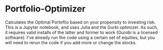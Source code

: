 # Portfolio-Optimizer
Calculates the Optimal Portoflio based on your propensity to investing risk. This is a Jupyter notebook, and uses Julia and the Gurbi optimizer. As such, it requires valid installs of the latter and former to work (Gurobi is a licensed software). I've already run the code using a certain set of equities, but you will need to rerun the code if you add more or change the stocks. 
